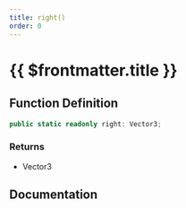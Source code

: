 ```yaml
---
title: right()
order: 0
---
```


# {{ $frontmatter.title }}

## Function Definition

```ts
public static readonly right: Vector3;
```

### Returns

* Vector3

## Documentation

<!--@include: ./parts/right.md-->
